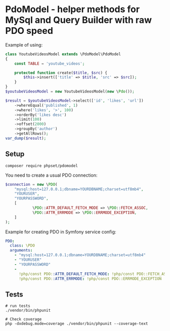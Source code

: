 # PdoModel - helper methods for MySql and Query Builder with raw PDO speed
Example of using:
```php
class YoutubeVideosModel extends \PdoModel\PdoModel
{
    const TABLE = 'youtube_videos';

    protected function create($title, $src) {
        $this->insert(['title' => $title, 'src' => $src]);
    }
}
$youtubeVideosModel = new YoutubeVideosModel(new \Pdo());

$result = $youtubeVideosModel->select(['id', 'likes', 'url'])
    ->whereEqual('published', 1)
    ->where('likes', '>', 100)
    ->orderBy('likes desc')
    ->limit(100)
    ->offset(2000)
    ->groupBy('author')
    ->getAllRows();
var_dump($result);
```

## Setup
```shell
composer require phpset/pdomodel
```

You need to create a usual PDO connection:
```php
$connection = new \PDO(
    "mysql:host=127.0.0.1;dbname=YOURDBNAME;charset=utf8mb4",
    "YOURUSER",
    "YOURPASSWORD",
    [
            \PDO::ATTR_DEFAULT_FETCH_MODE => \PDO::FETCH_ASSOC,
            \PDO::ATTR_ERRMODE => \PDO::ERRMODE_EXCEPTION,
    ]
);
```

Example for creating PDO in Symfony service config:
```yaml
PDO:
  class: \PDO
  arguments:
    - "mysql:host=127.0.0.1;dbname=YOURDBNAME;charset=utf8mb4"
    - "YOURUSER"
    - "YOURPASSWORD"
    -
      !php/const PDO::ATTR_DEFAULT_FETCH_MODE: !php/const PDO::FETCH_ASSOC
      !php/const PDO::ATTR_ERRMODE: !php/const PDO::ERRMODE_EXCEPTION
```

## Tests
```shell
# run tests
./vendor/bin/phpunit

# Check coverage
php -dxdebug.mode=coverage ./vendor/bin/phpunit --coverage-text
```

